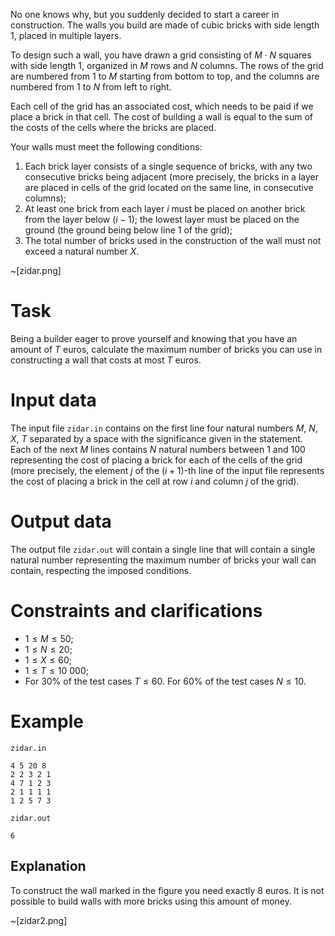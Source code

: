 
No one knows why, but you suddenly decided to start a career in construction. The walls you build are made of cubic bricks with side length $1$, placed in multiple layers.

To design such a wall, you have drawn a grid consisting of $M \cdot N$ squares with side length $1$, organized in $M$ rows and $N$ columns. The rows of the grid are numbered from $1$ to $M$ starting from bottom to top, and the columns are numbered from $1$ to $N$ from left to right.

Each cell of the grid has an associated cost, which needs to be paid if we place a brick in that cell. The cost of building a wall is equal to the sum of the costs of the cells where the bricks are placed.

Your walls must meet the following conditions:

1. Each brick layer consists of a single sequence of bricks, with any two consecutive bricks being adjacent (more precisely, the bricks in a layer are placed in cells of the grid located on the same line, in consecutive columns);
2. At least one brick from each layer $i$ must be placed on another brick from the layer below ($i-1$); the lowest layer must be placed on the ground (the ground being below line $1$ of the grid);
3. The total number of bricks used in the construction of the wall must not exceed a natural number $X$.

~[zidar.png]

# Task

Being a builder eager to prove yourself and knowing that you have an amount of $T$ euros, calculate the maximum number of bricks you can use in constructing a wall that costs at most $T$ euros.

# Input data

The input file `zidar.in` contains on the first line four natural numbers $M$, $N$, $X$, $T$ separated by a space with the significance given in the statement. Each of the next $M$ lines contains $N$ natural numbers between $1$ and $100$ representing the cost of placing a brick for each of the cells of the grid (more precisely, the element $j$ of the $(i+1)$-th line of the input file represents the cost of placing a brick in the cell at row $i$ and column $j$ of the grid).

# Output data

The output file `zidar.out` will contain a single line that will contain a single natural number representing the maximum number of bricks your wall can contain, respecting the imposed conditions.

# Constraints and clarifications

* $1 \leq M \leq 50$;
* $1 \leq N \leq 20$;
* $1 \leq X \leq 60$;
* $1 \leq T \leq 10\ 000$;
* For $30\%$ of the test cases $T \leq 60$. For $60\%$ of the test cases $N \leq 10$.

# Example

`zidar.in`
```
4 5 20 8
2 2 3 2 1
4 7 1 2 3
2 1 1 1 1
1 2 5 7 3
```

`zidar.out`
```
6
```

## Explanation

To construct the wall marked in the figure you need exactly $8$ euros. It is not possible to build walls with more bricks using this amount of money. 

~[zidar2.png]
